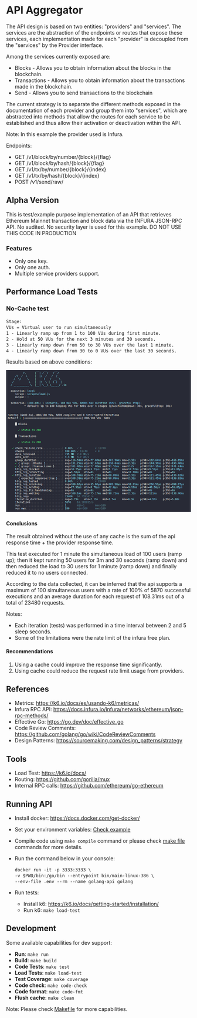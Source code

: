 # API Aggregator

The API design is based on two entities: "providers" and "services". The services are the abstraction of the endpoints or routes that expose these services, each implementation made for each "provider" is decoupled from the "services" by the Provider interface.

Among the services currently exposed are:

- Blocks - Allows you to obtain information about the blocks in the blockchain.
- Transactions - Allows you to obtain information about the transactions made in the blockchain.
- Send - Allows you to send transactions to the blockchain

The current strategy is to separate the different methods exposed in the documentation of each provider and group them into "services", which are abstracted into methods that allow the routes for each service to be established and thus allow their activation or deactivation within the API.

Note: In this example the provider used is Infura.

Endpoints:

- GET /v1/block/by/number/{block}/{flag}
- GET /v1/block/by/hash/{block}/{flag}
- GET /v1/tx/by/number/{block}/{index}
- GET /v1/tx/by/hash/{block}/{index}
- POST /v1/send/raw/

## Alpha Version

This is test/example purpose implementation of an API that retrieves Ethereum Mainnet transaction and block data via the INFURA JSON-RPC API. No audited. No security layer is used for this example. DO NOT USE THIS CODE IN PRODUCTION  

### Features

- Only one key.
- Only one auth.
- Multiple service providers support.

## Performance Load Tests

### No-Cache test

```
Stage: 
VUs = Virtual user to run simultaneously
1 - Linearly ramp up from 1 to 100 VUs during first minute.
2 - Hold at 50 VUs for the next 3 minutes and 30 seconds.
3 - Linearly ramp down from 50 to 30 VUs over the last 1 minute.
4 - Linearly ramp down from 30 to 0 VUs over the last 30 seconds.
```

Results based on above conditions:

![image](scripts/load.png)

#### **Conclusions**

The result obtained without the use of any cache is the sum of the api response time + the provider response time.

This test executed for 1 minute the simultaneous load of 100 users (ramp up); then it kept running 50 users for 3m and 30 seconds (ramp down) and then reduced the load to 30 users for 1 minute (ramp down) and finally reduced it to no users connected.

According to the data collected, it can be inferred that the api supports a maximum of 100 simultaneous users with a rate of 100% of 5870 successful executions and an average duration for each request of 108.31ms out of a total of 23480 requests.

Notes:

- Each iteration (tests) was performed in a time interval between 2 and 5 sleep seconds.
- Some of the limitations were the rate limit of the infura free plan.

#### **Recommendations**

1) Using a cache could improve the response time significantly.
2) Using cache could reduce the request rate limit usage from providers.

## References

- Metrics:
<https://k6.io/docs/es/usando-k6/metricas/>
- Infura RPC API:
<https://docs.infura.io/infura/networks/ethereum/json-rpc-methods/>
- Effective Go:
<https://go.dev/doc/effective_go>
- Code Review Comments:
<https://github.com/golang/go/wiki/CodeReviewComments>
- Design Patterns:
<https://sourcemaking.com/design_patterns/strategy>

## Tools

- Load Test: <https://k6.io/docs/>
- Routing: <https://github.com/gorilla/mux>
- Internal RPC calls: <https://github.com/ethereum/go-ethereum>

## Running API

- Install docker: <https://docs.docker.com/get-docker/>

- Set your environment variables: [Check example](./.env.example)

- Compile code using `make compile` command or please check [make file](./Makefile) commands for more details.

- Run the command below in your console:

    ```docker
    docker run -it -p 3333:3333 \
    -v $PWD/bin:/go/bin --entrypoint bin/main-linux-386 \
    --env-file .env --rm --name golang-api golang
    ```

- Run tests:

  - Install k6: <https://k6.io/docs/getting-started/installation/>
  - Run k6: `make load-test`

## Development

Some available capabilities for dev support:

- **Run**: `make run`
- **Build**: `make build`
- **Code Tests**: `make test`
- **Load Tests**: `make load-test`
- **Test Coverage**: `make coverage`
- **Code check**: `make code-check`
- **Code format**: `make code-fmt`
- **Flush cache**: `make clean`

Note: Please check [Makefile](./Makefile) for more capabilities.
